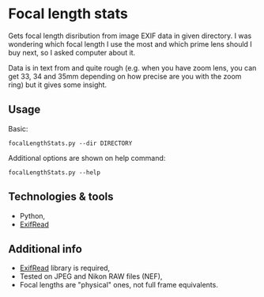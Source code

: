 # Focal length stats

Gets focal length disribution from image EXIF data in given directory. I was wondering which focal length I use the most and which prime lens should I buy next, so I asked computer about it. 

Data is in text from and quite rough (e.g. when you have zoom lens, you can get 33, 34 and 35mm depending on how precise are you with the zoom ring) but it gives some insight.

## Usage

Basic:

`focalLengthStats.py --dir DIRECTORY`

Additional options are shown on help command:

`focalLengthStats.py --help`

## Technologies & tools

* Python,
* [ExifRead](https://pypi.org/project/ExifRead/)

## Additional info

* [ExifRead](https://pypi.org/project/ExifRead/) library is required,
* Tested on JPEG and Nikon RAW files (NEF),
* Focal lengths are "physical" ones, not full frame equivalents.
